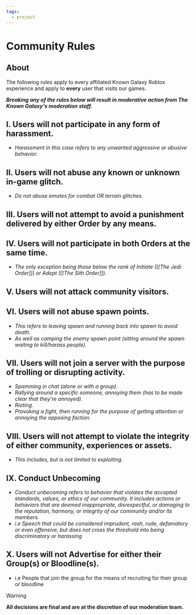 ```yaml
---
tags:
  - project
---
```

# Community Rules

## About
The following rules apply to every affiliated Known Galaxy Roblox experience and apply to **every** user that visits our games.

***Breaking any of the rules below will result in moderative action from The Known Galaxy's moderation staff.***

## I. Users will not participate in any form of harassment.
- *Harassment in this case refers to any unwanted aggressive or abusive behavior.*

## II. Users will not abuse any known or unknown in-game glitch.
- *Do not abuse emotes for combat OR terrain glitches.*

## III. Users will not attempt to avoid a punishment delivered by either Order by any means.

## IV. Users will not participate in both Orders at the same time.
- *The only exception being those below the rank of Initiate ([[The Jedi Order]]) or Adept ([[The Sith Order]]).*

## V. Users will not attack community visitors.

## VI. Users will not abuse spawn points.
- *This refers to leaving spawn and running back into spawn to avoid death.*
- *As well as camping the enemy spawn point (sitting around the spawn waiting to kill/harass people).*

## VII. Users will not join a server with the purpose of trolling or disrupting activity.
- *Spamming in chat (alone or with a group).*
- *Rallying around a specific someone, annoying them (has to be made clear that they're annoyed).*
- *Rioting.*
- *Provoking a fight, then running for the purpose of getting attention or annoying the opposing faction.*

## VIII. Users will not attempt to violate the integrity of either community, experiences or assets.
- *This includes, but is not limited to exploiting.*

## IX. Conduct Unbecoming
- *Conduct unbecoming refers to behavior that violates the accepted standards, values, or ethics of our community. It includes actions or behaviors that are deemed inappropriate, disrespectful, or damaging to the reputation, harmony, or integrity of our community and/or its members.*
- *i.e Speech that could be considered imprudent, rash, rude, defamatory or even offensive, but does not cross the threshold into being discriminatory or harassing*

## X. Users will not Advertise for either their Group(s) or Bloodline(s).
- i.e People that join the group for the means of recruiting for their group or bloodline

> [!warning]
> **All decisions are final and are at the discretion of our moderation team.**